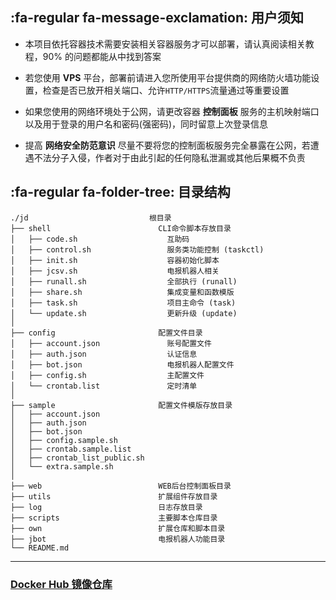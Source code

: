 ## :fa-regular fa-message-exclamation: 用户须知 <!-- {docsify-ignore} -->

- 本项目依托容器技术需要安装相关容器服务才可以部署，请认真阅读相关教程，90% 的问题都能从中找到答案 <!-- {docsify-ignore} -->

- 若您使用 **VPS** 平台，部署前请进入您所使用平台提供商的网络防火墙功能设置，检查是否已放开相关端口、允许`HTTP/HTTPS`流量通过等重要设置 <!-- {docsify-ignore} -->

- 如果您使用的网络环境处于公网，请更改容器 **控制面板** 服务的主机映射端口以及用于登录的用户名和密码(强密码)，同时留意上次登录信息 <!-- {docsify-ignore} -->

- 提高 **网络安全防范意识** 尽量不要将您的控制面板服务完全暴露在公网，若遭遇不法分子入侵，作者对于由此引起的任何隐私泄漏或其他后果概不负责 <!-- {docsify-ignore} -->

## :fa-regular fa-folder-tree: 目录结构 <!-- {docsify-ignore} -->

```
./jd                           根目录
├── shell                        CLI命令脚本存放目录
│   ├── code.sh                    互助码
│   ├── control.sh                 服务类功能控制 (taskctl)
│   ├── init.sh                    容器初始化脚本
│   ├── jcsv.sh                    电报机器人相关
│   ├── runall.sh                  全部执行 (runall)
│   ├── share.sh                   集成变量和函数模版
│   ├── task.sh                    项目主命令 (task)
│   └── update.sh                  更新升级 (update)
│
├── config                       配置文件目录
│   ├── account.json               账号配置文件
│   ├── auth.json                  认证信息
│   ├── bot.json                   电报机器人配置文件
│   ├── config.sh                  主配置文件
│   └── crontab.list               定时清单
│
├── sample                       配置文件模版存放目录
│   ├── account.json
│   ├── auth.json
│   ├── bot.json
│   ├── config.sample.sh
│   ├── crontab.sample.list
│   ├── crontab_list_public.sh
│   └── extra.sample.sh
│
├── web                          WEB后台控制面板目录
├── utils                        扩展组件存放目录
├── log                          日志存放目录
├── scripts                      主要脚本仓库目录
├── own                          扩展仓库和脚本目录
├── jbot                         电报机器人功能目录
└── README.md
```

***

### [Docker Hub 镜像仓库](https://hub.docker.com/r/supermanito/helloworld) <!-- {docsify-ignore} -->
